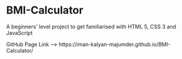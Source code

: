 # BMI-Calculator
<p>A beginners' level project to get familiarised with HTML 5, CSS 3 and JavaScript</p>
<p>GitHub Page Link --> https://iman-kalyan-majumder.github.io/BMI-Calculator/</p>
